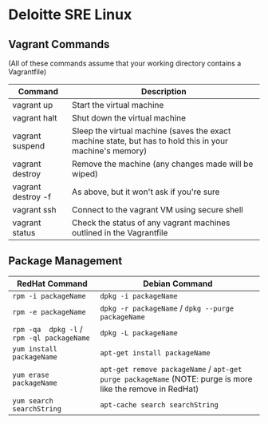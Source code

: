# Deloitte SRE Linux

## Vagrant Commands

(All of these commands assume that your working directory contains a Vagrantfile)

| Command | Description |
|--------|--------|
| vagrant up | Start the virtual machine |
| vagrant halt | Shut down the virtual machine |
| vagrant suspend | Sleep the virtual machine (saves the exact machine state, but has to hold this in your machine's memory) |
| vagrant destroy | Remove the machine (any changes made will be wiped) |
| vagrant destroy -f | As above, but it won't ask if you're sure |
| vagrant ssh | Connect to the vagrant VM using secure shell |
| vagrant status | Check the status of any vagrant machines outlined in the Vagrantfile |

## Package Management

| RedHat Command | 	Debian Command| 
|----------------| ---------------| 
| `rpm -i packageName`	| `dpkg -i packageName`| 
| `rpm -e packageName`	| `dpkg -r packageName` / `dpkg --purge packageName`| 
| `rpm -qa	dpkg -l` / `rpm -ql packageName`	| `dpkg -L packageName`| 
| `yum install packageName`	| `apt-get install packageName`| 
| `yum erase packageName`	| `apt-get remove packageName` / `apt-get purge packageName` (NOTE: purge is more like the remove in RedHat)| 
| `yum search searchString`	| `apt-cache search searchString`| 

